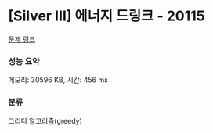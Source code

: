 # [Silver III] 에너지 드링크 - 20115 

[문제 링크](https://www.acmicpc.net/problem/20115) 

### 성능 요약

메모리: 30596 KB, 시간: 456 ms

### 분류

그리디 알고리즘(greedy)

